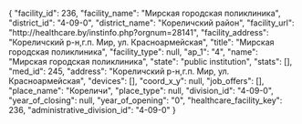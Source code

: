{
    "facility_id": 236,
    "facility_name": "Мирская городская поликлиника",
    "district_id": "4-09-0",
    "district_name": "Кореличский район",
    "facility_url": "http:\/\/healthcare.by\/instinfo.php?orgnum=28141",
    "facility_address": "Кореличский р-н,г.п. Мир, ул. Красноармейская",
    "title": "Мирская городская поликлиника",
    "facility_type": null,
    "ap_1": "4",
    "name": "Мирская городская поликлиника",
    "state": "public institution",
    "stats": [],
    "med_id": 245,
    "address": "Кореличский р-н,г.п. Мир, ул. Красноармейская",
    "devices": [],
    "coord_x_y": null,
    "job_offers": [],
    "place_name": "Кореличи",
    "place_type": null,
    "division_id": "4-09-0",
    "year_of_closing": null,
    "year_of_opening": "0",
    "healthcare_facility_key": 236,
    "administrative_division_id": "4-09-0"
}